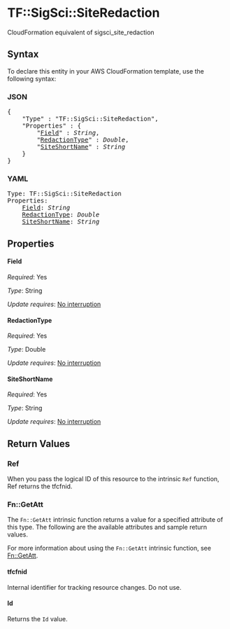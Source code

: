 # TF::SigSci::SiteRedaction

CloudFormation equivalent of sigsci_site_redaction

## Syntax

To declare this entity in your AWS CloudFormation template, use the following syntax:

### JSON

<pre>
{
    "Type" : "TF::SigSci::SiteRedaction",
    "Properties" : {
        "<a href="#field" title="Field">Field</a>" : <i>String</i>,
        "<a href="#redactiontype" title="RedactionType">RedactionType</a>" : <i>Double</i>,
        "<a href="#siteshortname" title="SiteShortName">SiteShortName</a>" : <i>String</i>
    }
}
</pre>

### YAML

<pre>
Type: TF::SigSci::SiteRedaction
Properties:
    <a href="#field" title="Field">Field</a>: <i>String</i>
    <a href="#redactiontype" title="RedactionType">RedactionType</a>: <i>Double</i>
    <a href="#siteshortname" title="SiteShortName">SiteShortName</a>: <i>String</i>
</pre>

## Properties

#### Field

_Required_: Yes

_Type_: String

_Update requires_: [No interruption](https://docs.aws.amazon.com/AWSCloudFormation/latest/UserGuide/using-cfn-updating-stacks-update-behaviors.html#update-no-interrupt)

#### RedactionType

_Required_: Yes

_Type_: Double

_Update requires_: [No interruption](https://docs.aws.amazon.com/AWSCloudFormation/latest/UserGuide/using-cfn-updating-stacks-update-behaviors.html#update-no-interrupt)

#### SiteShortName

_Required_: Yes

_Type_: String

_Update requires_: [No interruption](https://docs.aws.amazon.com/AWSCloudFormation/latest/UserGuide/using-cfn-updating-stacks-update-behaviors.html#update-no-interrupt)

## Return Values

### Ref

When you pass the logical ID of this resource to the intrinsic `Ref` function, Ref returns the tfcfnid.

### Fn::GetAtt

The `Fn::GetAtt` intrinsic function returns a value for a specified attribute of this type. The following are the available attributes and sample return values.

For more information about using the `Fn::GetAtt` intrinsic function, see [Fn::GetAtt](https://docs.aws.amazon.com/AWSCloudFormation/latest/UserGuide/intrinsic-function-reference-getatt.html).

#### tfcfnid

Internal identifier for tracking resource changes. Do not use.

#### Id

Returns the <code>Id</code> value.


